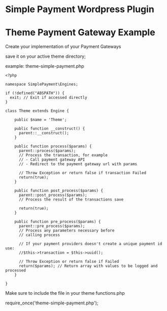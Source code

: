 # Simple Payment Wordpress Plugin


# Theme Payment Gateway Example

Create your implementation of your Payment Gateways

save it on your active theme directory;

example: theme-simple-payment.php

```
<?php

namespace SimplePayment\Engines;

if (!defined("ABSPATH")) {
  exit; // Exit if accessed directly
}

class Theme extends Engine {

    public $name = 'Theme';

    public function __construct() {
      parent::__construct();
    }

    public function process($params) {
      parent::process($params);
      // Process the transaction, for example
      // - Call payment gateway API
      // - Redirect to the payment gateway url with params

      // Throw Exception or return false if transaction Failed
      return(true);
    }

    public function post_process($params) {
      parent::post_process($params);
      // Process the result of the transactions save

      return(true);
    }

    public function pre_process($params) {
      parent::pre_process($params);
      // Process any parameters necessary before
      // calling process

      // If your payment providers doesn't create a unique payment id use:
      //$this->transaction = $this->uuid();

      // Throw Exception or return false if Failed
      return($params); // Return array with values to be logged and processed
    }

}

```

Make sure to include the file in your theme functions.php

require_once('theme-simple-payment.php');
